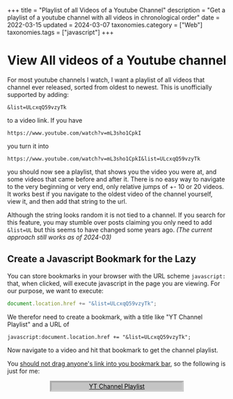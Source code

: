 +++
title               = "Playlist of all Videos of a Youtube Channel"
description         = "Get a playlist of a youtube channel with all videos in chronological order"
date                = 2022-03-15
updated             = 2024-03-07
taxonomies.category = ["Web"]
taxonomies.tags     = ["javascript"]
+++

# View All videos of a Youtube channel

For most youtube channels I watch, I want a playlist of all videos that channel ever released, sorted from oldest to newest.
This is unofficially supported by adding:

    &list=ULcxqQ59vzyTk

to a video link. If you have

    https://www.youtube.com/watch?v=mL3sho1CpkI

you turn it into

    https://www.youtube.com/watch?v=mL3sho1CpkI&list=ULcxqQ59vzyTk

you should now see a playlist, that shows you the video you were at, and some videos that came before and after it.
There is no easy way to navigate to the very beginning or very end, only relative jumps of +- 10 or 20 videos.
It works best if you navigate to the oldest video of the channel yourself, view it, and then add that string to the url.

Although the string looks random it is not tied to a channel. If you search for this feature, you may stumble over posts claiming you only need to add `&list=UL` but this seems to have changed some years
ago. *(The current approach still works as of 2024-03)*

## Create a Javascript Bookmark for the Lazy

You can store bookmarks in your browser with the URL scheme `javascript:` that,
when clicked, will execute javascript in the page you are viewing.
For our purpose, we want to execute:
```javascript
document.location.href += "&list=ULcxqQ59vzyTk";
```
We therefor need to create a bookmark, with a title like "YT Channel Playlist" and a URL of

    javascript:document.location.href += "&list=ULcxqQ59vzyTk";

Now navigate to a video and hit that bookmark to get the channel playlist.

You [should not drag anyone's link into you bookmark bar](@/bookmarklets.md), so the following is just for me:

<a href="javascript:document.location.href+='&list=ULcxqQ59vzyTk';" title="Drag this to your Bookmark Bar">
<div style="display:block;  margin:auto; width:300px; background-color:#c4c4c4; border: 4px solid #bbb; border-color: #aaa #ccc #ccc #aaa; text-align: center; color:black;">
YT Channel Playlist
</div>
</a>
